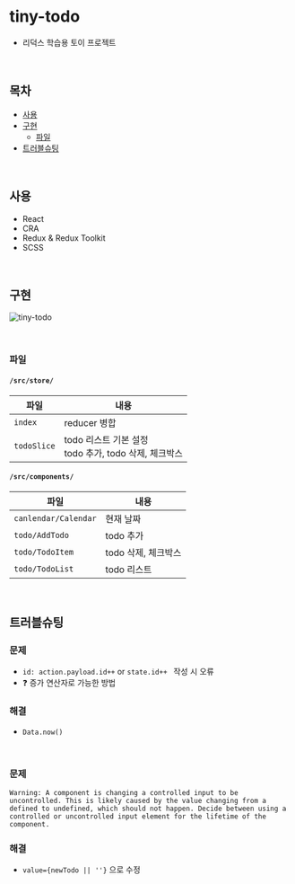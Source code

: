 # tiny-todo
- 리덕스 학습용 토이 프로젝트

<br/>

## 목차
- [사용](#사용)
- [구현](#구현)
	- [파일](#파일)
- [트러블슈팅](#트러블슈팅)

<br/>

## 사용
- React
- CRA
- Redux & Redux Toolkit
- SCSS

<br/>

## 구현
![tiny-todo](https://user-images.githubusercontent.com/90893596/172016463-0a3c7ea4-6115-4b2a-9cb1-48f765ad9edf.png)

<br/>

### 파일

#### `/src/store/`

|파일|내용|
|---|---|
|`index`|reducer 병합|
|`todoSlice`|todo 리스트 기본 설정<br/>todo 추가, todo 삭제, 체크박스|

#### `/src/components/`

|파일|내용|
|---|---|
|`canlendar/Calendar`|현재 날짜|
|`todo/AddTodo`|todo 추가|
|`todo/TodoItem`|todo 삭제, 체크박스|
|`todo/TodoList`|todo 리스트|

<br/>

## 트러블슈팅

### 문제
- `id: action.payload.id++` or `state.id++ ` 작성 시 오류
- ❓ 증가 연산자로 가능한 방법

### 해결
- `Data.now()`

<br/>

### 문제
```shell
Warning: A component is changing a controlled input to be uncontrolled. This is likely caused by the value changing from a defined to undefined, which should not happen. Decide between using a controlled or uncontrolled input element for the lifetime of the component.
```

### 해결
- `value={newTodo || ''}` 으로 수정
